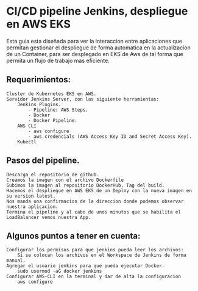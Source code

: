 # CI/CD pipeline Jenkins, despliegue en AWS EKS

Esta guia esta diseñada para ver la interaccion entre aplicaciones que permitan gestionar el despliegue de forma automatica en la actualizacion de un Container, para ser desplegado en EKS de Aws de tal forma que permita un flujo de trabajo mas eficiente.

## Requerimientos:

    Cluster de Kubernetes EKS en AWS.
    Servidor Jenkins Server, con las siguiente herramientas:
        Jenkins Plugins.
            - Pipeline: AWS Steps.
            - Docker
            - Docker Pipeline.
        AWS CLI
            - aws configure
            - aws credencials (AWS Access Key ID and Secret Access Key).
        Kubectl

## Pasos del pipeline.

    Descarga el repositorio de github.
    Creamos la imagen con el archivo Dockerfile
    Subimos la imagen al repositorio DockerHub, Tag del build.
    Hacemos el despliegue en AWS EKS de un Deploy con la nueva imagen en su version latest.
    Nos manda una confirmacion de la direccion donde podemos observar nuestra aplicacion.
    Termina el pipeline y al cabo de unos minutos que se habilita el LoadBalancer vemos nuestra App.

## Algunos puntos a tener en cuenta:

    Configurar los permisos para que jenkins pueda leer los archivos:
        Si se colocan los archivos en el Workspace de Jenkins de forma manual.
    Agregar el usuario jenkins para que pueda ejecutar Docker.
        sudo usermod -aG docker jenkins
    Configurar AWS-CLI en la terminal y dar de alta la configuracion
        aws configure
